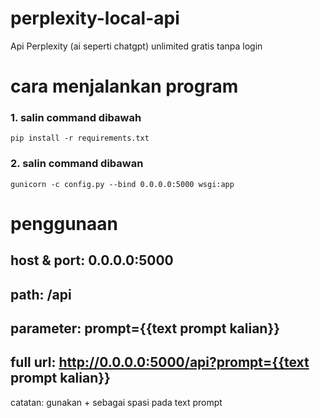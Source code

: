 # perplexity-local-api
Api Perplexity (ai seperti chatgpt) unlimited gratis tanpa login

# cara menjalankan program
### 1. salin command dibawah
    pip install -r requirements.txt
### 2. salin command dibawan
    gunicorn -c config.py --bind 0.0.0.0:5000 wsgi:app

# penggunaan
## host & port: 0.0.0.0:5000
## path: /api
## parameter: prompt={{text prompt kalian}}
## full url: http://0.0.0.0:5000/api?prompt={{text prompt kalian}}
catatan: gunakan + sebagai spasi pada text prompt

